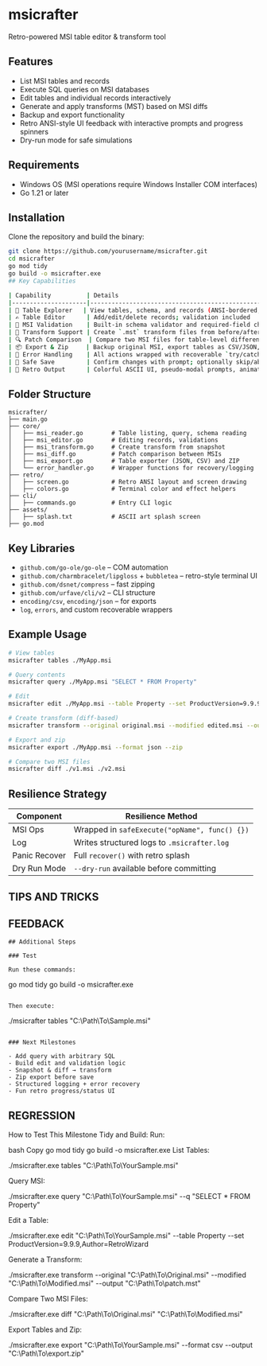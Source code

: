 # msicrafter

Retro-powered MSI table editor & transform tool

## Features

- List MSI tables and records  
- Execute SQL queries on MSI databases  
- Edit tables and individual records interactively  
- Generate and apply transforms (MST) based on MSI diffs  
- Backup and export functionality  
- Retro ANSI-style UI feedback with interactive prompts and progress spinners  
- Dry-run mode for safe simulations  

## Requirements

- Windows OS (MSI operations require Windows Installer COM interfaces)  
- Go 1.21 or later  

## Installation

Clone the repository and build the binary:

```bash
git clone https://github.com/yourusername/msicrafter.git
cd msicrafter
go mod tidy
go build -o msicrafter.exe
## Key Capabilities

| Capability          | Details                                                                 |
|---------------------|-------------------------------------------------------------------------|
| 📄 Table Explorer   | View tables, schema, and records (ANSI-bordered, colored terminal)       |
| ✍️ Table Editor      | Add/edit/delete records; validation included                             |
| 🧠 MSI Validation    | Built-in schema validator and required-field check                       |
| 🔁 Transform Support | Create `.mst` transform files from before/after states                  |
| 🔍 Patch Comparison  | Compare two MSI files for table-level differences                       |
| 📦 Export & Zip     | Backup original MSI, export tables as CSV/JSON, compress changes         |
| 🧯 Error Handling    | All actions wrapped with recoverable `try/catch`-like handlers/logging   |
| 💾 Safe Save         | Confirm changes with prompt; optionally skip/abort per table             |
| 🎨 Retro Output      | Colorful ASCII UI, pseudo-modal prompts, animated “Working…” displays    |
```
## Folder Structure

```
msicrafter/
├── main.go
├── core/
│   ├── msi_reader.go        # Table listing, query, schema reading
│   ├── msi_editor.go        # Editing records, validations
│   ├── msi_transform.go     # Create transform from snapshot
│   ├── msi_diff.go          # Patch comparison between MSIs
│   ├── msi_export.go        # Table exporter (JSON, CSV) and ZIP
│   └── error_handler.go     # Wrapper functions for recovery/logging
├── retro/
│   ├── screen.go            # Retro ANSI layout and screen drawing
│   ├── colors.go            # Terminal color and effect helpers
├── cli/
│   ├── commands.go          # Entry CLI logic
├── assets/
│   ├── splash.txt           # ASCII art splash screen
├── go.mod
```

## Key Libraries

- `github.com/go-ole/go-ole` – COM automation
- `github.com/charmbracelet/lipgloss` + `bubbletea` – retro-style terminal UI
- `github.com/dsnet/compress` – fast zipping
- `github.com/urfave/cli/v2` – CLI structure
- `encoding/csv`, `encoding/json` – for exports
- `log`, `errors`, and custom recoverable wrappers

## Example Usage

```bash
# View tables
msicrafter tables ./MyApp.msi

# Query contents
msicrafter query ./MyApp.msi "SELECT * FROM Property"

# Edit
msicrafter edit ./MyApp.msi --table Property --set ProductVersion=9.9.9

# Create transform (diff-based)
msicrafter transform --original original.msi --modified edited.msi --output patch.mst

# Export and zip
msicrafter export ./MyApp.msi --format json --zip

# Compare two MSI files
msicrafter diff ./v1.msi ./v2.msi
```

## Resilience Strategy

| Component      | Resilience Method                             |
|----------------|-----------------------------------------------|
| MSI Ops        | Wrapped in `safeExecute("opName", func() {})` |
| Log            | Writes structured logs to `.msicrafter.log`   |
| Panic Recover  | Full `recover()` with retro splash            |
| Dry Run Mode   | `--dry-run` available before committing        |


## TIPS AND TRICKS


## FEEDBACK 



```
## Additional Steps

### Test

Run these commands:
```
go mod tidy
go build -o msicrafter.exe
```

Then execute:
```
./msicrafter tables "C:\Path\To\Sample.msi"
```

### Next Milestones

- Add query with arbitrary SQL
- Build edit and validation logic
- Snapshot & diff → transform
- Zip export before save
- Structured logging + error recovery
- Fun retro progress/status UI
```



## REGRESSION

How to Test This Milestone
Tidy and Build:
Run:

bash
Copy
go mod tidy
go build -o msicrafter.exe
List Tables:


./msicrafter.exe tables "C:\Path\To\YourSample.msi"

Query MSI:


./msicrafter.exe query "C:\Path\To\YourSample.msi" --q "SELECT * FROM Property"

Edit a Table:


./msicrafter.exe edit "C:\Path\To\YourSample.msi" --table Property --set ProductVersion=9.9.9,Author=RetroWizard

Generate a Transform:


./msicrafter.exe transform --original "C:\Path\To\Original.msi" --modified "C:\Path\To\Modified.msi" --output "C:\Path\To\patch.mst"

Compare Two MSI Files:

./msicrafter.exe diff "C:\Path\To\Original.msi" "C:\Path\To\Modified.msi"

Export Tables and Zip:


./msicrafter.exe export "C:\Path\To\YourSample.msi" --format csv --output "C:\Path\To\export.zip"

